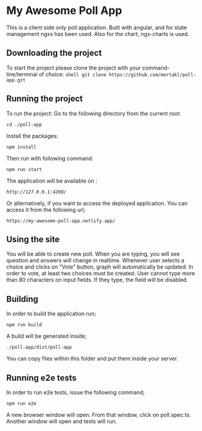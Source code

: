 # My Awesome Poll App
This is a client side only poll application. Built with angular, and for state management ngxs has been used.
Also for the chart, ngx-charts is used.

## Downloading the project
To start the project please clone the project with your command-line/terminal of choice:
```shell git clone https://github.com/mertakl/poll-app.git```

## Running the project
To run the project:
Go to the following directory from the current root:
```shell
cd ./poll-app
```
Install the packages:
```shell
npm install
```
Then run with following command:
```shell
npm run start
```

The application will be available on :
```
http://127.0.0.1:4200/
```
Or alternatively, if you want to access the deployed application. You can access it from the following url;
```
https://my-awesome-poll-app.netlify.app/
```

## Using the site
You will be able to create new poll. When you are typing, you will see question and answers will change in realtime.
Whenever user selects a choice and clicks on "Vote" button, graph will automatically be updated. In order to vote, 
at least two choices must be created. 
User cannot type more than 80 characters on input fields. If they type, the field will be disabled.

## Building
In order to build the application run;
```shell
npm run build
```
A build will be generated inside;
```
./poll-app/dist/poll-app
```
You can copy files within this folder and put them inside your server.

## Running e2e tests
In order to run e2e tests, issue the following command;
```shell
npm run e2e
```
A new browser window will open. From that window, click on poll.spec.ts. Another window will open
and tests will run.


